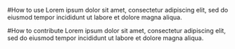 #How to use
Lorem ipsum dolor sit amet, consectetur adipiscing elit, sed do eiusmod tempor incididunt ut labore et dolore magna aliqua.

#How to contribute
Lorem ipsum dolor sit amet, consectetur adipiscing elit, sed do eiusmod tempor incididunt ut labore et dolore magna aliqua.
